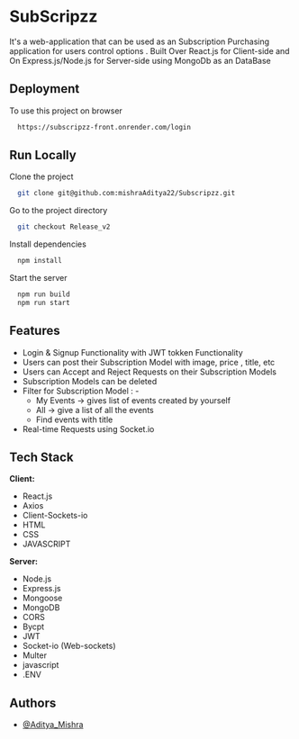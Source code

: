 
# SubScripzz

It's a web-application that can be used as an Subscription Purchasing application for users control options .
Built Over React.js for Client-side and On Express.js/Node.js for Server-side using MongoDb as an DataBase 

## Deployment

To use this project on browser

```bash
  https://subscripzz-front.onrender.com/login
```


## Run Locally

Clone the project

```bash
  git clone git@github.com:mishraAditya22/Subscripzz.git
```

Go to the project directory

```bash
  git checkout Release_v2
```

Install dependencies

```bash
  npm install
```

Start the server

```bash
  npm run build
  npm run start
```


## Features
- Login & Signup Functionality with JWT tokken Functionality
- Users can post their Subscription Model with image, price , title, etc
- Users can Accept and Reject Requests on their Subscription Models
- Subscription Models can be deleted
- Filter for Subscription Model : -
    - My Events -> gives list of events created by yourself
    - All -> give a list of all the events 
    - Find events with title
- Real-time Requests using Socket.io




## Tech Stack

**Client:** 
- React.js
- Axios
- Client-Sockets-io
- HTML
- CSS
- JAVASCRIPT

**Server:**
- Node.js
- Express.js
- Mongoose
- MongoDB
- CORS
- Bycpt 
- JWT
- Socket-io (Web-sockets)
- Multer
- javascript 
- .ENV

## Authors

- [@Aditya_Mishra](https://github.com/mishraAditya22)


